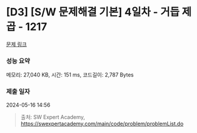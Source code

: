 # [D3] [S/W 문제해결 기본] 4일차 - 거듭 제곱 - 1217 

[문제 링크](https://swexpertacademy.com/main/code/problem/problemDetail.do?contestProbId=AV14dUIaAAUCFAYD) 

### 성능 요약

메모리: 27,040 KB, 시간: 151 ms, 코드길이: 2,787 Bytes

### 제출 일자

2024-05-16 14:56



> 출처: SW Expert Academy, https://swexpertacademy.com/main/code/problem/problemList.do